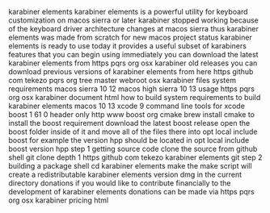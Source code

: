 karabiner elements karabiner elements is a powerful utility for keyboard customization on macos sierra or later karabiner stopped working because of the keyboard driver architecture changes at macos sierra thus karabiner elements was made from scratch for new macos project status karabiner elements is ready to use today it provides a useful subset of karabiners features that you can begin using immediately you can download the latest karabiner elements from https pqrs org osx karabiner old releases you can download previous versions of karabiner elements from here https github com tekezo pqrs org tree master webroot osx karabiner files system requirements macos sierra 10 12 macos high sierra 10 13 usage https pqrs org osx karabiner document html how to build system requirements to build karabiner elements macos 10 13 xcode 9 command line tools for xcode boost 1 61 0 header only http www boost org cmake brew install cmake to install the boost requirement download the latest boost release open the boost folder inside of it and move all of the files there into opt local include boost for example the version hpp should be located in opt local include boost version hpp step 1 getting source code clone the source from github shell git clone depth 1 https github com tekezo karabiner elements git step 2 building a package shell cd karabiner elements make the make script will create a redistributable karabiner elements version dmg in the current directory donations if you would like to contribute financially to the development of karabiner elements donations can be made via https pqrs org osx karabiner pricing html